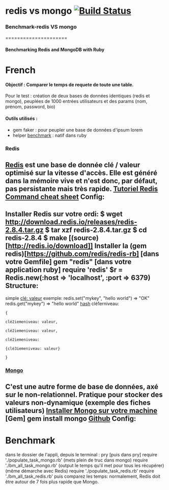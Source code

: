 # redis vs mongo [![Build Status](https://travis-ci.org/simplonco/ruby-benchmark-redis-mongo.svg?branch=master)](https://travis-ci.org/simplonco/ruby-benchmark-redis-mongo)
### Benchmark-redis VS mongo
=====================
#### Benchmarking Redis and MongoDB with Ruby
French
=====================
#### Objectif : Comparer le temps de requete de toute une table. 
Pour le test : création de deux bases de données identiques (redis et mongo), peuplées de 1000 entrées utilisateurs et des params (nom, prénom, password, bio)
#### Outils utilisés : 
- gem faker : pour peupler une base de données d'ipsum lorem
- helper [benchmark](http://www.ruby-doc.org/stdlib-2.1.0/libdoc/benchmark/rdoc/Benchmark.html#method-c-bm) : natif dans ruby
### Redis
[Redis](http://redis.io) est une base de donnée clé / valeur optimisé sur la vitesse d'accès. Elle est généré dans la mémoire vive et n'est donc, par défaut, pas persistante mais très rapide.
[Tutoriel Redis](http://try.redis-db.com/)
[Command cheat sheet](http://redis.io/commands)
Config:
-------------
Installer Redis sur votre ordi:
$ wget http://download.redis.io/releases/redis-2.8.4.tar.gz
$ tar xzf redis-2.8.4.tar.gz
$ cd redis-2.8.4
$ make
[(source)[http://redis.io/download]]
Installer la (gem redis)[https://github.com/redis/redis-rb]
[dans votre Gemfile] gem "redis"
[dans votre application ruby]
require 'redis'
$r = Redis.new(:host => 'localhost', :port => 6379)
Structure:
--------------
simple [clé: valeur](http://redis.io/commands#generic)
exemple: 
redis.set("mykey", "hello world")
=> "OK"
redis.get("mykey")
=> "hello world"
[hash](http://redis.io/commands#hash)
clé1erniveau:

    {

    clé2iemeniveau: valeur,

    clé2iemeniveau: valeur,

    clé2iemeniveau:

    {clé3iemeniveau: valeur}

    }

### [Mongo](http://mongodb.org)
C'est une autre forme de base de données, axé sur le non-relationnel. Pratique pour stocker des valeurs non-dynamique (exemple des fiches utilisateurs)
[Installer Mongo sur votre machine](http://docs.mongodb.org/manual/tutorial/install-mongodb-on-ubuntu/)
[Gem] gem install mongo
[Github](https://github.com/mongodb/mongo-ruby-driver)
Config:
------------------
Benchmark
============
dans le dossier de l'appli, depuis le terminal :
pry 
[puis dans pry]
require './populate_task_mongo.rb'
(mets plein de truc dans mongo)
require './bm_all_task_mongo.rb'
(output le temps qu'il met pour tous les récupérer)
(même démarche avec Redis)
require './populate_task_redis.rb'
require './bm_all_task_redis.rb'
puis comparez les temps: normalement, Redis doit être autour de 7 fois plus rapide que Mongo.

